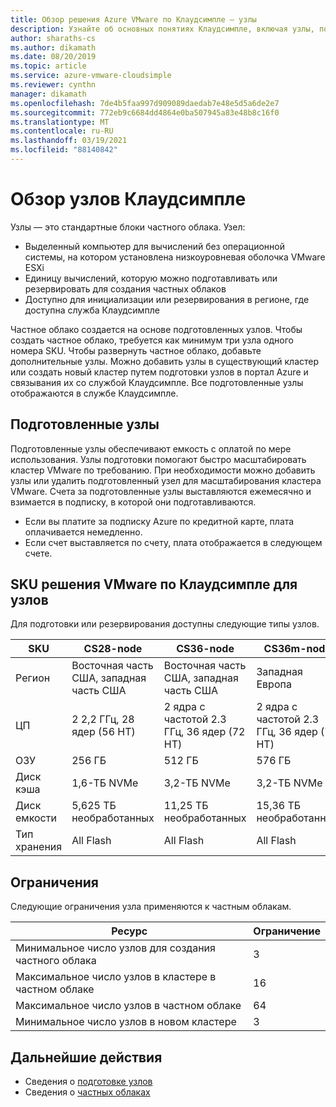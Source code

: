 ```yaml
---
title: Обзор решения Azure VMware по Клаудсимпле — узлы
description: Узнайте об основных понятиях Клаудсимпле, включая узлы, подготовленные узлы, частное облако и решение VMware по номерам SKU узлов Клаудсимпле.
author: sharaths-cs
ms.author: dikamath
ms.date: 08/20/2019
ms.topic: article
ms.service: azure-vmware-cloudsimple
ms.reviewer: cynthn
manager: dikamath
ms.openlocfilehash: 7de4b5faa997d909089daedab7e48e5d5a6de2e7
ms.sourcegitcommit: 772eb9c6684dd4864e0ba507945a83e48b8c16f0
ms.translationtype: MT
ms.contentlocale: ru-RU
ms.lasthandoff: 03/19/2021
ms.locfileid: "88140842"
---
```

# <a name="cloudsimple-nodes-overview"></a>Обзор узлов Клаудсимпле

Узлы — это стандартные блоки частного облака. Узел:

* Выделенный компьютер для вычислений без операционной системы, на котором установлена низкоуровневая оболочка VMware ESXi  
* Единицу вычислений, которую можно подготавливать или резервировать для создания частных облаков
* Доступно для инициализации или резервирования в регионе, где доступна служба Клаудсимпле

Частное облако создается на основе подготовленных узлов. Чтобы создать частное облако, требуется как минимум три узла одного номера SKU. Чтобы развернуть частное облако, добавьте дополнительные узлы.  Можно добавить узлы в существующий кластер или создать новый кластер путем подготовки узлов в портал Azure и связывания их со службой Клаудсимпле.  Все подготовленные узлы отображаются в службе Клаудсимпле.  

## <a name="provisioned-nodes"></a>Подготовленные узлы

Подготовленные узлы обеспечивают емкость с оплатой по мере использования. Узлы подготовки помогают быстро масштабировать кластер VMware по требованию. При необходимости можно добавить узлы или удалить подготовленный узел для масштабирования кластера VMware. Счета за подготовленные узлы выставляются ежемесячно и взимается в подписку, в которой они подготавливаются.

* Если вы платите за подписку Azure по кредитной карте, плата оплачивается немедленно.
* Если счет выставляется по счету, плата отображается в следующем счете.

## <a name="vmware-solution-by-cloudsimple-nodes-sku"></a>SKU решения VMware по Клаудсимпле для узлов

Для подготовки или резервирования доступны следующие типы узлов.

| SKU           | CS28-node                 | CS36-node                 | CS36m-node                |
|---------------|-----------------------------|-----------------------------|-----------------------------|
| Регион        | Восточная часть США, западная часть США            | Восточная часть США, западная часть США            | Западная Европа                 |
| ЦП           | 2 2,2 ГГц, 28 ядер (56 HT) | 2 ядра с частотой 2.3 ГГц, 36 ядер (72 HT) | 2 ядра с частотой 2.3 ГГц, 36 ядер (72 HT) |
| ОЗУ           | 256 ГБ                      | 512 ГБ                      | 576 ГБ                      |
| Диск кэша    | 1,6-ТБ NVMe                 | 3,2-ТБ NVMe                 | 3,2-ТБ NVMe                 |
| Диск емкости | 5,625 ТБ необработанных                | 11,25 ТБ необработанных                | 15,36 ТБ необработанных                |
| Тип хранения  | All Flash                   | All Flash                   | All Flash                   |

## <a name="limits"></a>Ограничения

Следующие ограничения узла применяются к частным облакам.

| Ресурс | Ограничение |
|----------|-------|
| Минимальное число узлов для создания частного облака | 3 |
| Максимальное число узлов в кластере в частном облаке | 16 |
| Максимальное число узлов в частном облаке | 64 |
| Минимальное число узлов в новом кластере | 3 |

## <a name="next-steps"></a>Дальнейшие действия

* Сведения о [подготовке узлов](create-nodes.md)
* Сведения о [частных облаках](cloudsimple-private-cloud.md)
